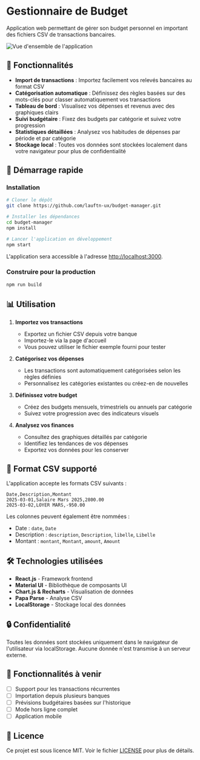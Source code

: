 # Gestionnaire de Budget

Application web permettant de gérer son budget personnel en important des fichiers CSV de transactions bancaires.

![Vue d'ensemble de l'application](https://via.placeholder.com/800x450.png?text=Gestionnaire+de+Budget)

## 🌟 Fonctionnalités

- **Import de transactions** : Importez facilement vos relevés bancaires au format CSV
- **Catégorisation automatique** : Définissez des règles basées sur des mots-clés pour classer automatiquement vos transactions
- **Tableau de bord** : Visualisez vos dépenses et revenus avec des graphiques clairs
- **Suivi budgétaire** : Fixez des budgets par catégorie et suivez votre progression
- **Statistiques détaillées** : Analysez vos habitudes de dépenses par période et par catégorie
- **Stockage local** : Toutes vos données sont stockées localement dans votre navigateur pour plus de confidentialité

## 🚀 Démarrage rapide

### Installation

```bash
# Cloner le dépôt
git clone https://github.com/lauftn-ux/budget-manager.git

# Installer les dépendances
cd budget-manager
npm install

# Lancer l'application en développement
npm start
```

L'application sera accessible à l'adresse [http://localhost:3000](http://localhost:3000).

### Construire pour la production

```bash
npm run build
```

## 📊 Utilisation

1. **Importez vos transactions**
   - Exportez un fichier CSV depuis votre banque
   - Importez-le via la page d'accueil
   - Vous pouvez utiliser le fichier exemple fourni pour tester

2. **Catégorisez vos dépenses**
   - Les transactions sont automatiquement catégorisées selon les règles définies
   - Personnalisez les catégories existantes ou créez-en de nouvelles

3. **Définissez votre budget**
   - Créez des budgets mensuels, trimestriels ou annuels par catégorie
   - Suivez votre progression avec des indicateurs visuels

4. **Analysez vos finances**
   - Consultez des graphiques détaillés par catégorie
   - Identifiez les tendances de vos dépenses
   - Exportez vos données pour les conserver

## 🔧 Format CSV supporté

L'application accepte les formats CSV suivants :

```csv
Date,Description,Montant
2025-03-01,Salaire Mars 2025,2800.00
2025-03-02,LOYER MARS,-950.00
```

Les colonnes peuvent également être nommées :
- Date : `date`, `Date`
- Description : `description`, `Description`, `libelle`, `Libelle`
- Montant : `montant`, `Montant`, `amount`, `Amount`

## 🛠️ Technologies utilisées

- **React.js** - Framework frontend
- **Material UI** - Bibliothèque de composants UI
- **Chart.js & Recharts** - Visualisation de données
- **Papa Parse** - Analyse CSV
- **LocalStorage** - Stockage local des données

## 🔒 Confidentialité

Toutes les données sont stockées uniquement dans le navigateur de l'utilisateur via localStorage. Aucune donnée n'est transmise à un serveur externe.

## 📝 Fonctionnalités à venir

- [ ] Support pour les transactions récurrentes
- [ ] Importation depuis plusieurs banques
- [ ] Prévisions budgétaires basées sur l'historique
- [ ] Mode hors ligne complet
- [ ] Application mobile

## 📄 Licence

Ce projet est sous licence MIT. Voir le fichier [LICENSE](LICENSE) pour plus de détails.